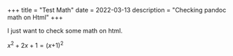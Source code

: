 +++
title = "Test Math"
date = 2022-03-13
description = "Checking pandoc math on Html"
+++

I just want to check some math on html.

<p><span class="math inline"><em>x</em><sup>2</sup> + 2<em>x</em> + 1 = (<em>x</em>+1)<sup>2</sup></span></p>

